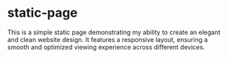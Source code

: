 # static-page
This is a simple static page demonstrating my ability to create an elegant and clean website design. It features a responsive layout, ensuring a smooth and optimized viewing experience across different devices.
